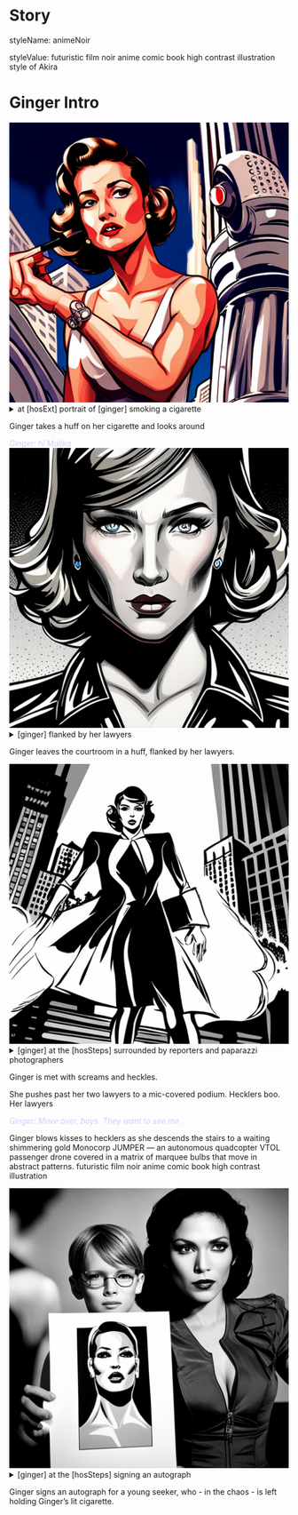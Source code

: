 # Story



<style type="text/css" rel="stylesheet">
  .body {
    background-color: #000000;
  }
  .div {
    color: #FFFFFF;
  }
  .dialog {
    font-style: italic;
    color: #CCCCFF;
  }
  .caption {
    color: #FFFFAA;
    font-style: italic;
  }
  .lyrics {
    text-transform: uppercase;
    color: #ccFFCC;
  }
</style>


styleName: animeNoir


styleValue: futuristic film noir anime comic book high contrast illustration style of Akira




# Ginger Intro 


<img src='./Ginger Intro/1684241209295-0.png' alt='at In front of the building’s Art Deco rotunda and towering curved facade, a media circus of paparazzi, reporters and fans gather behind barricades. portrait of early 30s, ethnically ambiguous - smart, striking, and tough cross between a young Jennifer Lopez and Velma Kelly smoking a cigarette' />


<details details >
  <summary>at [hosExt] portrait of [ginger] smoking a cigarette</summary>
  at In front of the building’s Art Deco rotunda and towering curved facade, a media circus of paparazzi, reporters and fans gather behind barricades. portrait of early 30s, ethnically ambiguous - smart, striking, and tough cross between a young Jennifer Lopez and Velma Kelly smoking a cigarette
</details>


Ginger takes a huff on her cigarette and looks around

<div class='dialog'>Ginger: hi Malika</div>

<img src='./Ginger Intro/1684241212562-0.png' alt='early 30s, ethnically ambiguous - smart, striking, and tough cross between a young Jennifer Lopez and Velma Kelly flanked by her lawyers' />


<details details >
  <summary>[ginger] flanked by her lawyers</summary>
  early 30s, ethnically ambiguous - smart, striking, and tough cross between a young Jennifer Lopez and Velma Kelly flanked by her lawyers
</details>


Ginger leaves the courtroom in a huff, flanked by her lawyers.

<img src='./Ginger Intro/1684241215940-0.png' alt='early 30s, ethnically ambiguous - smart, striking, and tough cross between a young Jennifer Lopez and Velma Kelly at the The steps of the Hall of Justice surrounded by reporters and paparazzi photographers' />


<details details >
  <summary>[ginger] at the [hosSteps] surrounded by reporters and paparazzi photographers</summary>
  early 30s, ethnically ambiguous - smart, striking, and tough cross between a young Jennifer Lopez and Velma Kelly at the The steps of the Hall of Justice surrounded by reporters and paparazzi photographers
</details>


Ginger is met with screams and heckles.

She pushes past her two lawyers to a mic-covered podium. Hecklers boo. Her lawyers

<div class='dialog'>Ginger: Move over, boys. They want to see me.</div>

Ginger blows kisses to hecklers as she descends the stairs to a waiting shimmering gold Monocorp JUMPER — an autonomous quadcopter VTOL passenger drone covered in a matrix of marquee bulbs that move in abstract patterns. futuristic film noir anime comic book high contrast illustration

<img src='./Ginger Intro/1684241219214-0.png' alt='early 30s, ethnically ambiguous - smart, striking, and tough cross between a young Jennifer Lopez and Velma Kelly at the The steps of the Hall of Justice signing an autograph' />


<details details >
  <summary>[ginger] at the [hosSteps] signing an autograph</summary>
  early 30s, ethnically ambiguous - smart, striking, and tough cross between a young Jennifer Lopez and Velma Kelly at the The steps of the Hall of Justice signing an autograph
</details>


Ginger signs an autograph for a young seeker, who - in the chaos - is left holding Ginger’s lit cigarette.


